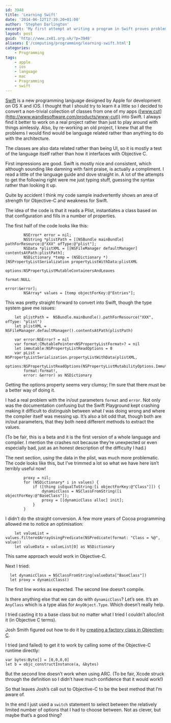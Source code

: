 ```yaml
---
id: 3948
title: 'Learning Swift'
date: '2014-06-12T17:39:20+01:00'
author: 'Stephen Darlington'
excerpt: 'My first attempt at writing a program in Swift proves problematic.'
layout: post
guid: 'http://www.zx81.org.uk/?p=3948'
aliases: ['/computing/programming/learning-swift.html']
categories:
    - Programming
tags:
    - apple
    - ios
    - language
    - mac
    - Programming
    - swift
---
```


[Swift](https://developer.apple.com/swift/) is a new programming language designed by Apple for development on OS X and iOS. I thought that I should try to learn it a little so I decided to convert a non-trivial collection of classes from one of my apps ([www.cut](http://www.wandlesoftware.com/products/www-cut)) into Swift. I always find it better to work on a real project rather than just to play around with things aimlessly. Also, by re-working an old project, I knew that all the problems I would find would be language related rather than anything to do with the architecture.

The classes are also data related rather than being UI, so it is mostly a test of the language itself rather than how it interfaces with Objective C.

First impressions are good. Swift is mostly nice and consistent, which although sounding like damning with faint praise, is actually a compliment. I read a little of the language guide and dove straight in. A lot of the attempts to get the following right were me just typing stuff, guessing the syntax rather than looking it up.

Quite by accident I think my code sample inadvertently shows an area of strength for Objective-C and weakness for Swift.

The idea of the code is that it reads a Plist, instantiates a class based on that configuration and fills in a number of properties.

The first half of the code looks like this:

```
        NSError* error = nil;
        NSString *plistPath = [[NSBundle mainBundle] pathForResource:@"XXX" ofType:@"plist"];
        NSData *plistXML = [[NSFileManager defaultManager] contentsAtPath:plistPath];
        NSDictionary *temp = (NSDictionary *)[NSPropertyListSerialization propertyListWithData:plistXML
                                                                                       options:NSPropertyListMutableContainersAndLeaves
                                                                                        format:NULL
                                                                                         error:&error];
        NSArray* values = [temp objectForKey:@"Entries"];

```

This was pretty straight forward to convert into Swift, though the type system gave me issues:

```
    let plistPath =  NSBundle.mainBundle().pathForResource("XXX", ofType: "plist")
    let plistXML = NSFileManager.defaultManager().contentsAtPath(plistPath)

    var error:NSError? = nil
    var format:CMutablePointer<NSPropertyListFormat>? = nil
    let immutable:NSPropertyListReadOptions = 0
    var pList = NSPropertyListSerialization.propertyListWithData(plistXML,
        options:NSPropertyListReadOptions(NSPropertyListMutabilityOptions.Immutable.toRaw()),
        format:format!,
        error: &error) as NSDictionary

```

Getting the options property seems very clumsy; I’m sure that there must be a better way of doing it.

I had a real problem with the in/out parameters `format` and `error`. Not only was the documentation confusing but the Swift Playground kept crashing making it difficult to distinguish between what *I* was doing wrong and where the compiler itself was messing up. It’s also a bit odd that, though both are in/out parameters, that they both need different methods to extract the values.

(To be fair, this is a beta and it is the first version of a whole language and compiler. I mention the crashes not because they’re unexpected or even especially bad, just as an honest description of the difficulty I had.)

The next section, *using* the data in the plist, was much more problematic. The code looks like this, but I’ve trimmed a lot so what we have here isn’t terribly useful now!

```
        proxy = nil;
        for (NSDictionary* i in values) {
            if ([thing isEqualToString:[i objectForKey:@"Class"]]) {
                dynamicClass = NSClassFromString([i objectForKey:@"BaseClass"]);
                proxy = [[dynamicClass alloc] init];
            }
        }

```

I didn’t do the straight conversion. A few more years of Cocoa programming allowed me to notice an optimisation:

```
    let valueList = values.filteredArrayUsingPredicate(NSPredicate(format: "Class = %@", value))
    let valueData = valueList[0] as NSDictionary

```

This same approach would work in Objective-C.

Next I tried:

```
  let dynamicClass = NSClassFromString(valueData["BaseClass"])
  let proxy = dynamicClass()

```

The first line works as expected. The second line doesn’t compile.

Is there anything else that we can do with `dynamicClass`? Let’s see. It’s an `AnyClass` which is a type alias for `AnyObject.Type`. Which doesn’t really help.

I tried casting it to a base class but no matter what I tried I couldn’t alloc/init it (in Objective C terms).

Josh Smith figured out how to do it by [creating a factory class in Objective-C](http://ijoshsmith.com/2014/06/05/instantiating-classes-by-name-in-swift/).

I tried (and failed) to get it to work by calling some of the Objective-C runtime directly:

```
var bytes:Byte[] = [0,0,0,0]
let b = objc_constructInstance(a, &bytes)

```

But the second line doesn’t work when using ARC. (To be fair, Xcode struck through the definition so I didn’t have much confidence that it would work!)

So that leaves Josh’s call out to Objective-C to be the best method that I’m aware of.

In the end I just used a `switch` statement to select between the relatively limited number of options that I had to choose between. Not as clever, but maybe that’s a good thing?